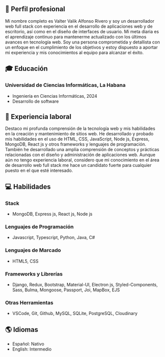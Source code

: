 ## 💼 Perfil profesional
Mi nombre completo es Valter Valik Alfonso Rivero
y soy un desarrollador web full stack con
experiencia en el desarrollo de aplicaciones web y
de escritorio, así como en el diseño de interfaces de
usuario. Mi meta diaria es el aprendizaje continuo
para mantenerme actualizado con los últimos
avances en tecnología web. Soy una persona
comprometida y detallista con un enfoque en el
cumplimiento de los objetivos y estoy dispuesto a
aportar mi experiencia y mis conocimientos al
equipo para alcanzar el éxito.

## 🎓 Educación

### Universidad de Ciencias Informáticas, La Habana
- Ingeniería en Ciencias Informáticas, 2024
- Desarrollo de software

## 💼 Experiencia laboral

Destaco mi profunda comprensión de la
tecnología web y mis habilidades en la creación y
mantenimiento de sitios web. He desarrollado y probado mis
habilidades en el uso de HTML, CSS, JavaScript, Node js,
Express, MongoDB, React js y otros frameworks y lenguajes de
programación. También he desarrollado una amplia
comprensión de conceptos y prácticas relacionadas con el
diseño y administración de aplicaciones web. Aunque aún no
tengo experiencia laboral, considero que mi conocimiento en el
área de desarrollo web full stack me hace un candidato fuerte
para cualquier puesto en el que esté interesado.
## 💻 Habilidades

### Stack

- MongoDB, Express js, React js, Node js

### Lenguajes de Programación

- Javascript, Typescript, Python, Java, C#

### Lenguajes de Marcado

- HTML5, CSS

### Frameworks y Librerías

- Django, Redux, Bootstrap, Material-UI, Electron js, Styled-Components, Sass, Bulma, Mongoose, Passport, Joi, MapBox, EJS

### Otras Herramientas

- VSCode, Git, Github, MySQL, SQLite, PostgreSQL, Cloudinary

## 🌎 Idiomas

- Español: Nativo
- English: Intermedio
